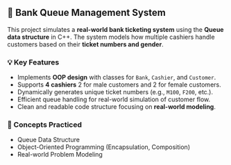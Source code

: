 ## 🏦 Bank Queue Management System

This project simulates a **real-world bank ticketing system** using the **Queue data structure** in C++. The system models how multiple cashiers handle customers based on their **ticket numbers and gender**.

### 💡 Key Features

* Implements **OOP design** with classes for `Bank`, `Cashier`, and `Customer`.
* Supports **4 cashiers** 2 for male customers and 2 for female customers.
* Dynamically generates unique ticket numbers (e.g., `M100`, `F200`, etc.).
* Efficient queue handling for real-world simulation of customer flow.
* Clean and readable code structure focusing on **real-world modeling**.

### 🧩 Concepts Practiced

* Queue Data Structure
* Object-Oriented Programming (Encapsulation, Composition)
* Real-world Problem Modeling

